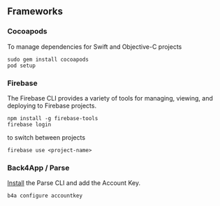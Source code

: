 ## Frameworks

### Cocoapods

To manage dependencies for Swift and Objective-C projects

```
sudo gem install cocoapods
pod setup
```

### Firebase

The Firebase CLI provides a variety of tools for managing, viewing, and deploying to Firebase projects.

```
npm install -g firebase-tools
firebase login
```

to switch between projects

```
firebase use <project-name>
```

### Back4App / Parse

[Install](https://www.back4app.com/docs/platform/command-line-interface) the Parse CLI and add the Account Key.

```
b4a configure accountkey
```